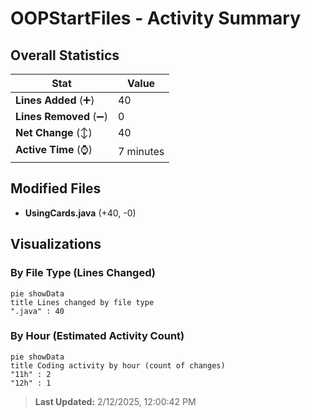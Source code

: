 # OOPStartFiles - Activity Summary 

## Overall Statistics

| Stat                   | Value                                                             |
| ---------------------- | ----------------------------------------------------------------- |
| **Lines Added** (➕)   | 40                                          |
| **Lines Removed** (➖) | 0                                        |
| **Net Change** (↕)    | 40                |
| **Active Time** (⌚)   | 7 minutes |


## Modified Files
- **UsingCards.java** (+40, -0)

## Visualizations

### By File Type (Lines Changed)

```mermaid
pie showData
title Lines changed by file type
".java" : 40
```

### By Hour (Estimated Activity Count)

```mermaid
pie showData
title Coding activity by hour (count of changes)
"11h" : 2
"12h" : 1
```


> **Last Updated:** 2/12/2025, 12:00:42 PM